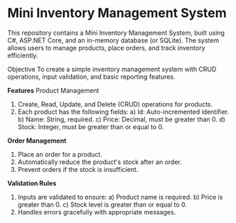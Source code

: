 # Mini Inventory Management System
This repository contains a Mini Inventory Management System, built using C#, ASP.NET Core, and an in-memory database (or SQLite). The system allows users to manage products, place orders, and track inventory efficiently.

Objective
To create a simple inventory management system with CRUD operations, input validation, and basic reporting features.

**Features**
 Product Management
1. Create, Read, Update, and Delete (CRUD) operations for products.
2.  Each product has the following fields:
  a) Id: Auto-incremented identifier.
  b) Name: String, required.
  c) Price: Decimal, must be greater than 0.
  d) Stock: Integer, must be greater than or equal to 0.

**Order Management**
1. Place an order for a product.
2. Automatically reduce the product's stock after an order.
3. Prevent orders if the stock is insufficient.
   
**Validation Rules**
1. Inputs are validated to ensure:
  a) Product name is required.
  b) Price is greater than 0.
  c) Stock level is greater than or equal to 0.
2. Handles errors gracefully with appropriate messages.

